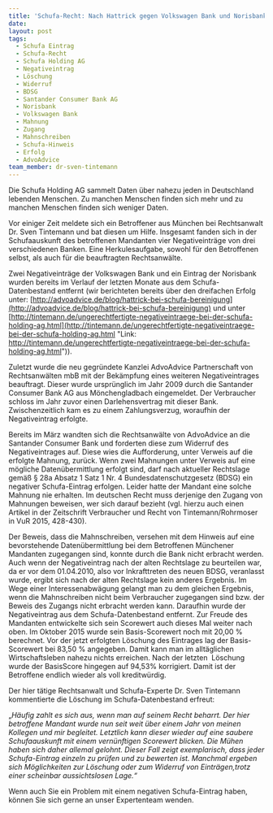 ```yaml
---
title: 'Schufa-Recht: Nach Hattrick gegen Volkswagen Bank und Norisbank nun auch noch Erfolg gegen die Santander Consumer Bank AG'
date:
layout: post
tags:
  - Schufa Eintrag
  - Schufa-Recht
  - Schufa Holding AG
  - Negativeintrag
  - Löschung
  - Widerruf
  - BDSG
  - Santander Consumer Bank AG
  - Norisbank
  - Volkswagen Bank
  - Mahnung
  - Zugang
  - Mahnschreiben
  - Schufa-Hinweis
  - Erfolg
  - AdvoAdvice
team_member: dr-sven-tintemann
---
```



Die Schufa Holding AG sammelt Daten über nahezu jeden in Deutschland lebenden Menschen. Zu manchen Menschen finden sich mehr und zu manchen Menschen finden sich weniger Daten.

Vor einiger Zeit meldete sich ein Betroffener aus München bei Rechtsanwalt Dr. Sven Tintemann und bat diesen um Hilfe. Insgesamt fanden sich in der Schufaauskunft des betroffenen Mandanten vier Negativeinträge von drei verschiedenen Banken. Eine Herkulesaufgabe, sowohl für den Betroffenen selbst, als auch für die beauftragten Rechtsanwälte.

Zwei Negativeinträge der Volkswagen Bank und ein Eintrag der Norisbank wurden bereits im Verlauf der letzten Monate aus dem Schufa-Datenbestand entfernt (wir berichteten bereits über den dreifachen Erfolg unter: [http://advoadvice.de/blog/hattrick-bei-schufa-bereinigung](http://advoadvice.de/blog/hattrick-bei-schufa-bereinigung) und unter [http://tintemann.de/ungerechtfertigte-negativeintraege-bei-der-schufa-holding-ag.html](http://tintemann.de/ungerechtfertigte-negativeintraege-bei-der-schufa-holding-ag.html "Link: http://tintemann.de/ungerechtfertigte-negativeintraege-bei-der-schufa-holding-ag.html")).

Zuletzt wurde die neu gegründete Kanzlei AdvoAdvice Partnerschaft von Rechtsanwälten mbB mit der Bekämpfung eines weiteren Negativeintrages beauftragt. Dieser wurde ursprünglich im Jahr 2009 durch die Santander Consumer Bank AG aus Mönchengladbach eingemeldet. Der Verbraucher schloss im Jahr zuvor einen Darlehensvertrag mit dieser Bank. Zwischenzeitlich kam es zu einem Zahlungsverzug, woraufhin der Negativeintrag erfolgte.

Bereits im März wandten sich die Rechtsanwälte von AdvoAdvice an die Santander Consumer Bank und forderten diese zum Widerruf des Negativeintrages auf. Diese wies die Aufforderung, unter Verweis auf die erfolgte Mahnung, zurück. Wenn zwei Mahnungen unter Verweis auf eine mögliche Datenübermittlung erfolgt sind, darf nach aktueller Rechtslage gemäß § 28a Absatz 1 Satz 1 Nr. 4 Bundesdatenschutzgesetz (BDSG) ein negativer Schufa-Eintrag erfolgen. Leider hatte der Mandant eine solche Mahnung nie erhalten. Im deutschen Recht muss derjenige den Zugang von Mahnungen beweisen, wer sich darauf bezieht (vgl. hierzu auch einen Artikel in der Zeitschrift Verbraucher und Recht von Tintemann/Rohrmoser in VuR 2015, 428-430).

Der Beweis, dass die Mahnschreiben, versehen mit dem Hinweis auf eine bevorstehende Datenübermittlung bei dem Betroffenen Münchener Mandanten zugegangen sind, konnte durch die Bank nicht erbracht werden. Auch wenn der Negativeintrag nach der alten Rechtslage zu beurteilen war, da er vor dem 01.04.2010, also vor Inkrafttreten des neuen BDSG, veranlasst wurde, ergibt sich nach der alten Rechtslage kein anderes Ergebnis. Im Wege einer Interessenabwägung gelangt man zu dem gleichen Ergebnis, wenn die Mahnschreiben nicht beim Verbraucher zugegangen sind bzw. der Beweis des Zugangs nicht erbracht werden kann.   Daraufhin wurde der Negativeintrag aus dem Schufa-Datenbestand entfernt. Zur Freude des Mandanten entwickelte sich sein Scorewert auch dieses Mal weiter nach oben. Im Oktober 2015 wurde sein Basis-Scorewert noch mit 20,00 % berechnet. Vor der jetzt erfolgten Löschung des Eintrages lag der Basis-Scorewert bei 83,50 % angegeben. Damit kann man im alltäglichen Wirtschaftsleben nahezu nichts erreichen. Nach der letzten  Löschung wurde der BasisScore hingegen auf 94,53% korrigiert. Damit ist der Betroffene endlich wieder als voll kreditwürdig.

Der hier tätige Rechtsanwalt und Schufa-Experte Dr. Sven Tintemann kommentierte die Löschung im Schufa-Datenbestand erfreut:

„*Häufig zahlt es sich aus, wenn man auf seinem Recht beharrt. Der hier betroffene Mandant wurde nun seit weit über einem Jahr von meinen Kollegen und mir begleitet. Letztlich kann dieser wieder auf eine saubere Schufaauskunft mit einem vernünftigen Scorewert blicken. Die Mühen haben sich daher allemal gelohnt. Dieser Fall zeigt exemplarisch, dass jeder Schufa-Eintrag einzeln zu prüfen und zu bewerten ist. Manchmal ergeben sich Möglichkeiten zur Löschung oder zum Widerruf von Einträgen,trotz einer scheinbar aussichtslosen Lage.“*

Wenn auch Sie ein Problem mit einem negativen Schufa-Eintrag haben, können Sie sich gerne an unser Expertenteam wenden.
